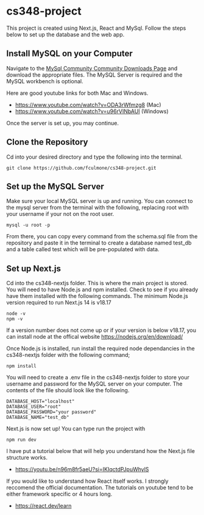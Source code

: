 # cs348-project

This project is created using Next.js, React and MySql. Follow the steps below to set up the database and the web app.

## Install MySQL on your Computer
Navigate to the [MySql Community Community Downloads Page](https://dev.mysql.com/downloads) and download the appropriate files. The MySQL Server is required and the MySQL workbench is optional.

Here are good youtube links for both Mac and Windows.

* https://www.youtube.com/watch?v=ODA3rWfmzg8 (Mac)
* https://www.youtube.com/watch?v=u96rVINbAUI (Windows)

Once the server is set up, you may continue.

## Clone the Repository
Cd into your desired directory and type the following into the terminal.
```
git clone https://github.com/fculmone/cs348-project.git
```

## Set up the MySQL Server
Make sure your local MySQL server is up and running. You can connect to the mysql server from the terminal with the following, replacing root with your username if your not on the root user.
```
mysql -u root -p
```
From there, you can copy every command from the schema.sql file from the repository and paste it in the terminal to create a database named test_db and a table called test which will be pre-populated with data.

## Set up Next.js
Cd into the cs348-nextjs folder. This is where the main project is stored. You will need to have Node.js and npm installed. Check to see if you already have them installed with the following commands. The minimum Node.js version required to run Next.js 14 is v18.17
```
node -v
npm -v
```
If a version number does not come up or if your version is below v18.17, you can install node at the offical website https://nodejs.org/en/download/ 

Once Node.js is installed, run install the required node dependancies in the cs348-nextjs folder with the following command;

```
npm install
```

You will need to create a .env file in the cs348-nextjs folder to store your username and password for the MySQL server on your computer. The contents of the file should look like the following.

```
DATABASE_HOST="localhost"
DATABASE_USER="root"
DATABASE_PASSWORD="your password"
DATABASE_NAME="test_db"
```

Next.js is now set up! You can type run the project with

```
npm run dev
```

I have put a tutorial below that will help you understand how the Next.js file structure works.
* https://youtu.be/n96m8fr5aeU?si=IKIqctdPJpuWhylS
  
If you would like to understand how React itself works. I strongly reccomend the official documentation. The tutorials on youtube tend to be either framework specific or 4 hours long.
* https://react.dev/learn

